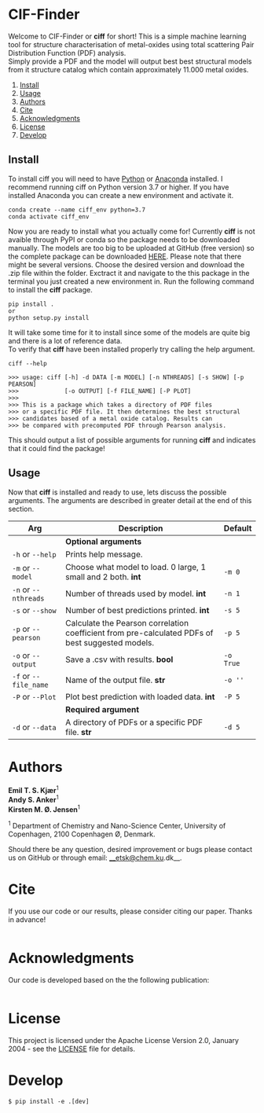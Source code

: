 # CIF-Finder
Welcome to CIF-Finder or __ciff__ for short!
This is a simple machine learning tool for structure characterisation of metal-oxides using total scattering Pair 
Distribution Function (PDF) analysis.  
Simply provide a PDF and the model will output best best structural models from it structure catalog which contain
approximately 11.000 metal oxides. 

1. [Install](#install)
2. [Usage](#usage)
3. [Authors](#authors)
4. [Cite](#cite)
5. [Acknowledgments](#acknowledgments)
6. [License](#license)
7. [Develop](#develop)

## Install
To install ciff you will need to have [Python](https://www.python.org/downloads/) or 
[Anaconda](https://www.anaconda.com/products/individual) installed. I recommend running ciff on Python version
3.7 or higher. If you have installed Anaconda you can create a new environment and activate it. 
```
conda create --name ciff_env python=3.7
conda activate ciff_env
```
Now you are ready to install what you actually come for! Currently __ciff__ is not avaible through PyPI or conda so the
package needs to be downloaded manually. The models are too big to be uploaded at GitHub (free version) so the
complete package can be downloaded [HERE](https://sid.erda.dk/sharelink/A82alE1lVb). Please note that there
might be several versions. Choose the desired version and download the .zip file within the folder. Exctract it and
navigate to the this package in the terminal you just created a new environment in. Run the following
command to install the __ciff__ package.  
```
pip install .
or
python setup.py install
```
It will take some time for it to install since some of the models are quite big and there is a lot of reference data.  
To verify that __ciff__ have been installed properly try calling the help argument.
```
ciff --help

>>> usage: ciff [-h] -d DATA [-m MODEL] [-n NTHREADS] [-s SHOW] [-p PEARSON]
>>>             [-o OUTPUT] [-f FILE_NAME] [-P PLOT]        
>>> 
>>> This is a package which takes a directory of PDF files 
>>> or a specific PDF file. It then determines the best structural 
>>> candidates based of a metal oxide catalog. Results can
>>> be compared with precomputed PDF through Pearson analysis. 
```  
This should output a list of possible arguments for running __ciff__ and indicates that it could find the package! 

## Usage
Now that __ciff__ is installed and ready to use, lets discuss the possible arguments. The arguments are described in 
greater detail at the end of this section.

| Arg | Description | Default |  
| --- | --- |  --- |  
|  | __Optional arguments__ | |  
| `-h` or `--help` | Prints help message. |    
| `-m` or `--model` | Choose what model to load. 0 large, 1 small and 2 both. __int__ | `-m 0`
| `-n` or `--nthreads` | Number of threads used by model. __int__ | `-n 1` 
| `-s` or `--show` | Number of best predictions printed. __int__ | `-s 5` 
| `-p` or `--pearson` | Calculate the Pearson correlation coefficient from pre-calculated PDFs of best suggested models. | `-p 5`
| `-o` or `--output` | Save a .csv with results. __bool__ | `-o True` 
| `-f` or `--file_name` | Name of the output file. __str__ | `-o ''` 
| `-P` or `--Plot` | Plot best prediction with loaded data. __int__ | `-P 5` 
|  | __Required argument__ | | 
| `-d` or `--data` | A directory of PDFs or a specific PDF file. __str__ | `-d 5` 

# Authors
__Emil T. S. Kjær__<sup>1</sup>  
__Andy S. Anker__<sup>1</sup>   
__Kirsten M. Ø. Jensen__<sup>1</sup>    
 
<sup>1</sup> Department of Chemistry and Nano-Science Center, University of Copenhagen, 2100 Copenhagen Ø, Denmark.   

Should there be any question, desired improvement or bugs please contact us on GitHub or 
through email: __etsk@chem.ku.dk__.

# Cite
If you use our code or our results, please consider citing our paper. Thanks in advance!
```
```

# Acknowledgments
Our code is developed based on the the following publication:
```
```

# License
This project is licensed under the Apache License Version 2.0, January 2004 - see the [LICENSE](LICENSE) file for details.

# Develop
```
$ pip install -e .[dev]
```
